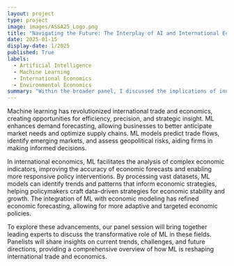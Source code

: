```yaml
---
layout: project
type: project
image: images/ASSA25_Logo.png
title: "Navigating the Future: The Interplay of AI and International Economics (Panel)"
date: 2025-01-15
display-date: 1/2025
published: True
labels:
  - Artificial Intelligence 
  - Machine Learning
  - International Economics
  - Environmental Economics
summary: "Within the broader panel, I discussed the implications of innovations in artificial intelligence and machine learning on environmental economics, focusing on AI as a tool for solving problems in economic theory, the role of big data, and the impact on causal inference."
---
```

Machine learning has revolutionized international trade and economics, creating opportunities for efficiency, precision, and strategic insight. ML enhances demand forecasting, allowing businesses to better anticipate market needs and optimize supply chains. ML models predict trade flows, identify emerging markets, and assess geopolitical risks, aiding firms in making informed decisions.

In international economics, ML facilitates the analysis of complex economic indicators, improving the accuracy of economic forecasts and enabling more responsive policy interventions. By processing vast datasets, ML models can identify trends and patterns that inform economic strategies, helping policymakers craft data-driven strategies for economic stability and growth. The integration of ML with economic modeling has refined economic forecasting, allowing for more adaptive and targeted economic policies.

To explore these advancements, our panel session will bring together leading experts to discuss the transformative role of ML in these fields. Panelists will share insights on current trends, challenges, and future directions, providing a comprehensive overview of how ML is reshaping international trade and economics.
